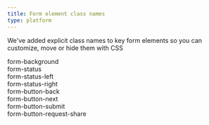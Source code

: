 ```yaml
---
title: Form element class names
type: platform
---
```


We've added explicit class names to key form elements so you can customize, move or hide them with CSS

form-background  
form-status  
form-status-left  
form-status-right  
form-button-back  
form-button-next  
form-button-submit  
form-button-request-share